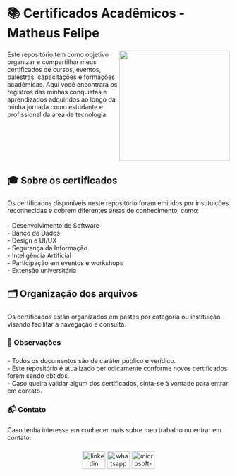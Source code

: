 <br clear="both">

<h1 align="left">📚 Certificados Acadêmicos - Matheus Felipe</h1>

###

<img align="right" height="250" src="https://i.imgur.com/RIXBVQv.png"  />

###

<p align="left">Este repositório tem como objetivo organizar e compartilhar meus certificados de cursos, eventos, palestras, capacitações e formações acadêmicas. Aqui você encontrará os registros das minhas conquistas e aprendizados adquiridos ao longo da minha jornada como estudante e profissional da área de tecnologia.</p>

###

<br clear="both">

<h2 align="left">🎓 Sobre os certificados</h2>

###

<p align="left">Os certificados disponíveis neste repositório foram emitidos por instituições reconhecidas e cobrem diferentes áreas de conhecimento, como:<br><br>- Desenvolvimento de Software<br>- Banco de Dados<br>- Design e UI/UX<br>- Segurança da Informação<br>- Inteligência Artificial<br>- Participação em eventos e workshops<br>- Extensão universitária</p>

###

<h2 align="left">🗂️ Organização dos arquivos</h2>

###

<p align="left">Os certificados estão organizados em pastas por categoria ou instituição, visando facilitar a navegação e consulta.</p>

###

<h3 align="left">📌 Observações</h3>

###

<p align="left">- Todos os documentos são de caráter público e verídico.<br>- Este repositório é atualizado periodicamente conforme novos certificados forem sendo obtidos.<br>- Caso queira validar algum dos certificados, sinta-se à vontade para entrar em contato.</p>

###

<h3 align="left">📬 Contato</h3>

###

<p align="left">Caso tenha interesse em conhecer mais sobre meu trabalho ou entrar em contato:</p>

###

<div align="center">
  <img src="https://raw.githubusercontent.com/maurodesouza/profile-readme-generator/master/src/assets/icons/social/linkedin/default.svg" width="52" height="40" alt="linkedin logo"  />
  <img src="https://raw.githubusercontent.com/maurodesouza/profile-readme-generator/master/src/assets/icons/social/whatsapp/default.svg" width="52" height="40" alt="whatsapp logo"  />
  <img src="https://raw.githubusercontent.com/maurodesouza/profile-readme-generator/master/src/assets/icons/social/microsoft-outlook/default.svg" width="52" height="40" alt="microsoft-outlook logo"  />
</div>

###
